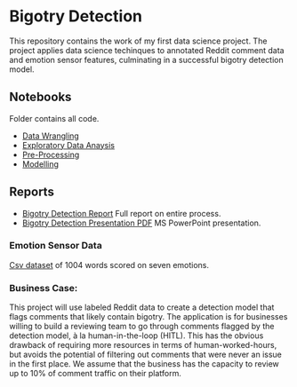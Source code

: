 # Bigotry Detection

This repository contains the work of my first data science project. The project applies data science techinques to annotated Reddit comment data and emotion sensor features, culminating in a successful bigotry detection model. 

## Notebooks 
Folder contains all code.
 - [Data Wrangling](https://github.com/mstahli6/Capstone_Two_MS_SB_Repo/blob/main/Notebooks/Data%20Wrangling.ipynb)
 - [Exploratory Data Anaysis](https://github.com/mstahli6/Capstone_Two_MS_SB_Repo/blob/main/Notebooks/Exploratory%20Data%20Analysis.ipynb)
 - [Pre-Processing](https://github.com/mstahli6/Capstone_Two_MS_SB_Repo/blob/main/Notebooks/Pre-processing.ipynb)
 - [Modelling](https://github.com/mstahli6/Capstone_Two_MS_SB_Repo/blob/main/Notebooks/Modelling.ipynb)

## Reports
 -  [Bigotry Detection Report](https://github.com/mstahli6/Capstone_Two_MS_SB_Repo/blob/main/Bigotry%20Detection%20Report.pdf)
Full report on entire process.
 - [Bigotry Detection Presentation PDF](https://github.com/mstahli6/Capstone_Two_MS_SB_Repo/blob/main/Bigotry%20Detection%20Presentation%20PDF.pdf)
MS PowerPoint presentation. 

### Emotion Sensor Data
[Csv dataset](https://github.com/mstahli6/Capstone_Two_MS_SB_Repo/blob/main/Emotion%20Sensor%20Data/Andbrain_DataSet.csv) of 1004 words scored on seven emotions. 

### Business Case:
This project will use labeled Reddit data to create a detection model that flags comments that likely contain bigotry. The application is for businesses willing to build a reviewing team to go through comments flagged by the detection model, à la human-in-the-loop (HITL). This has the obvious drawback of requiring more resources in terms of human-worked-hours, but avoids the potential of filtering out comments that were never an issue in the first place.  We assume that the business has the capacity to review up to 10% of comment traffic on their platform.
